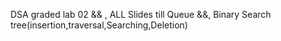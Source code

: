 DSA
graded lab 02 && ,
ALL Slides till Queue &&,
Binary Search tree(insertion,traversal,Searching,Deletion)
